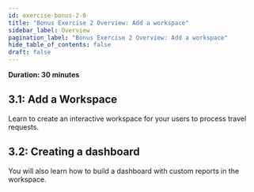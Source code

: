 ```yaml
---
id: exercise-bonus-2-0
title: "Bonus Exercise 2 Overview: Add a workspace"
sidebar_label: Overview
pagination_label: "Bonus Exercise 2 Overview: Add a workspace"
hide_table_of_contents: false
draft: false
---
```


**Duration: 30 minutes**

## 3.1: Add a Workspace
Learn to create an interactive workspace for your users to process travel requests. 

## 3.2: Creating a dashboard
You will also learn how to build a dashboard with custom reports in the workspace.